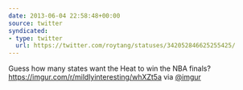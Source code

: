 ```yaml
---
date: 2013-06-04 22:58:48+00:00
source: twitter
syndicated:
- type: twitter
  url: https://twitter.com/roytang/statuses/342052846625255425/
---
```


Guess how many states want the Heat to win the NBA finals? https://imgur.com/r/mildlyinteresting/whXZt5a via [@imgur](https://twitter.com/imgur/)